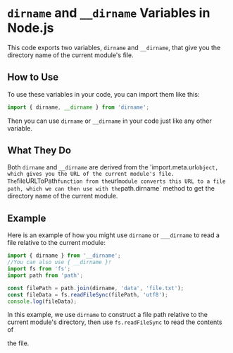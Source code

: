 # `dirname` and `__dirname` Variables in Node.js

This code exports two variables, `dirname` and `__dirname`, that give you the directory name of the current module's file.

## How to Use

To use these variables in your code, you can import them like this:

```js
import { dirname, __dirname } from 'dirname';
```

Then you can use `dirname` or `__dirname` in your code just like any other variable.


## What They Do

Both `dirname` and `__dirname` are derived from the 'import.meta.url` object, which gives you the URL of the current module's file. The `fileURLToPath` function from the `url` module converts this URL to a file path, which we can then use with the `path.dirname` method to get the directory name of the current module.

## Example

Here is an example of how you might use `dirname` or `___dirname` to read a file relative to the current module:

```js
import { dirname } from '__dirname';
//You can also use { __dirname }!
import fs from 'fs';
import path from 'path';

const filePath = path.join(dirname, 'data', 'file.txt');
const fileData = fs.readFileSync(filePath, 'utf8');
console.log(fileData);
```


In this example, we use `dirname` to construct a file path relative to the current module's directory, then use `fs.readFileSync` to read the contents of

the file.
